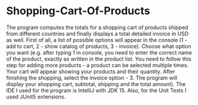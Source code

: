 # Shopping-Cart-Of-Products
The program computes the totals for a shopping cart of products shipped from different countries and finally displays a total detailed invoice in USD as well. First of all, a list of possible options will appear in the console (1 - add to cart, 2 - show catalog of products, 3 - invoice). Choose what option you want (e.g. after typing 1 in console, you need to enter the correct name of the product, exactly as written in the product list. You need to follow this step for adding more products - a product can be selected multiple times. Your cart will appear showing your products and their quantity. After finishing the shopping, select the invoice option - 3. The program will display your shopping cart, subtotal, shipping and the total amount). 
The IDE I used for the program is IntelliJ with JDK 15. Also, for the Unit Tests I used JUnit5 extensions.
